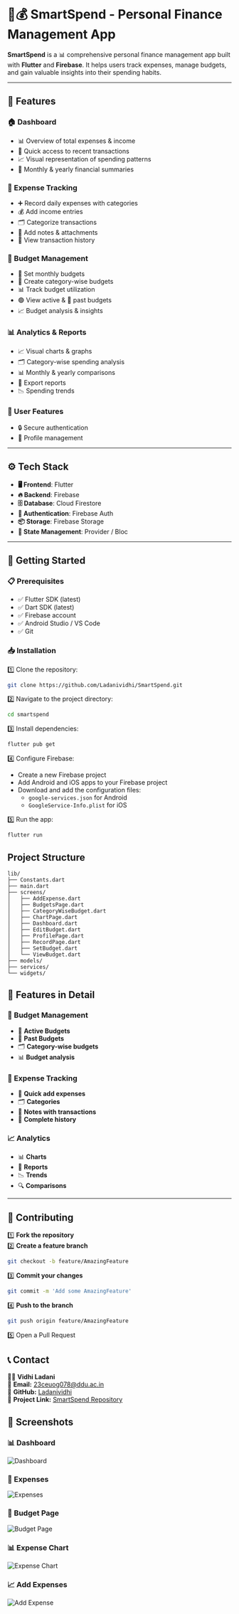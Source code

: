 # 📱💰 SmartSpend - Personal Finance Management App

**SmartSpend** is a 📊 comprehensive personal finance management app built with **Flutter** and **Firebase**. It helps users track expenses, manage budgets, and gain valuable insights into their spending habits.

---

## 🌟 Features

### 🏠 Dashboard
- 📊 Overview of total expenses & income
- 📜 Quick access to recent transactions
- 📈 Visual representation of spending patterns
- 📅 Monthly & yearly financial summaries

### 💸 Expense Tracking
- ➕ Record daily expenses with categories
- 💰 Add income entries
- 🗂️ Categorize transactions
- 📝 Add notes & attachments
- 📜 View transaction history

### 🎯 Budget Management
- 📆 Set monthly budgets
- 📂 Create category-wise budgets
- 📊 Track budget utilization
- 🟢 View active & 🔴 past budgets
- 📈 Budget analysis & insights

### 📊 Analytics & Reports
- 📈 Visual charts & graphs
- 🗂️ Category-wise spending analysis
- 📊 Monthly & yearly comparisons
- 📄 Export reports
- 📉 Spending trends

### 👤 User Features
- 🔒 Secure authentication
- 📝 Profile management

---

## ⚙️ Tech Stack

- **🖥️ Frontend**: Flutter
- **🔥 Backend**: Firebase
- **🗄️ Database**: Cloud Firestore
- **🔐 Authentication**: Firebase Auth
- **📦 Storage**: Firebase Storage
- **📱 State Management**: Provider / Bloc

---

## 🚀 Getting Started

### 📋 Prerequisites
- ✅ Flutter SDK (latest)
- ✅ Dart SDK (latest)
- ✅ Firebase account
- ✅ Android Studio / VS Code
- ✅ Git

### 📥 Installation

1️⃣ Clone the repository:
```bash
git clone https://github.com/Ladanividhi/SmartSpend.git
```

2️⃣ Navigate to the project directory:
```bash
cd smartspend
```

3️⃣ Install dependencies:
```bash
flutter pub get
```
4️⃣ Configure Firebase:
   - Create a new Firebase project
   - Add Android and iOS apps to your Firebase project
   - Download and add the configuration files:
     - `google-services.json` for Android
     - `GoogleService-Info.plist` for iOS

5️⃣ Run the app:
```bash
flutter run
```

## Project Structure

```
lib/
├── Constants.dart
├── main.dart
├── screens/
│   ├── AddExpense.dart
│   ├── BudgetsPage.dart
│   ├── CategoryWiseBudget.dart
│   ├── ChartPage.dart
│   ├── Dashboard.dart
│   ├── EditBudget.dart
│   ├── ProfilePage.dart
│   ├── RecordPage.dart
│   ├── SetBudget.dart
│   └── ViewBudget.dart
├── models/
├── services/
└── widgets/
```

## 📌 Features in Detail

### 🎯 Budget Management
- 🔵 **Active Budgets**
- 🔴 **Past Budgets**
- 🗂️ **Category-wise budgets**
- 📊 **Budget analysis**

### 💸 Expense Tracking
- 📝 **Quick add expenses**
- 🗂️ **Categories**
- 📝 **Notes with transactions**
- 📖 **Complete history**

### 📈 Analytics
- 📊 **Charts**
- 📄 **Reports**
- 📉 **Trends**
- 🔍 **Comparisons**

---

## 🤝 Contributing

1️⃣ **Fork the repository**  
2️⃣ **Create a feature branch**
```bash
git checkout -b feature/AmazingFeature
```
3️⃣ **Commit your changes**
```bash
git commit -m 'Add some AmazingFeature'
```
4️⃣ **Push to the branch** 
```bash
git push origin feature/AmazingFeature
```
5️⃣ Open a Pull Request

## 📞 Contact

👩‍💻 **Vidhi Ladani**  
📧 **Email:** [23ceuog078@ddu.ac.in](mailto:23ceuog078@ddu.ac.in)  
🐙 **GitHub:** [Ladanividhi](https://github.com/Ladanividhi)  
🔗 **Project Link:** [SmartSpend Repository](https://github.com/Ladanividhi/SmartSpend)


## 📸 Screenshots

### 📊 Dashboard
![Dashboard](assets/screenshots/dashboard.jpg)

### 👀 Expenses
![Expenses](assets/screenshots/expenses.jpg)

### 💸 Budget Page
![Budget Page ](assets/screenshots/budgets.jpg)

### 📊 Expense Chart
![Expense Chart](assets/screenshots/chart.jpg)

### 📈 Add Expenses
![Add Expense](assets/screenshots/addexpense.jpg)

